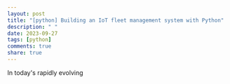 ```yaml
---
layout: post
title: "[python] Building an IoT fleet management system with Python"
description: " "
date: 2023-09-27
tags: [python]
comments: true
share: true
---
```


In today's rapidly evolving